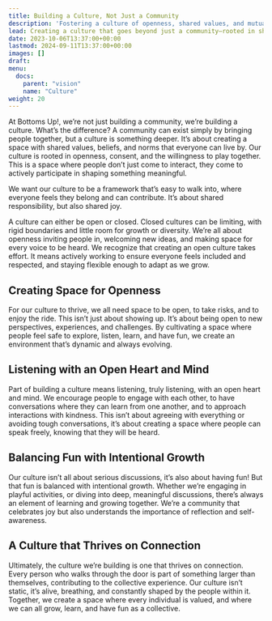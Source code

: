```yaml
---
title: Building a Culture, Not Just a Community
description: 'Fostering a culture of openness, shared values, and mutual respect.'
lead: Creating a culture that goes beyond just a community—rooted in shared values, openness, and intentional growth.
date: 2023-10-06T13:37:00+00:00
lastmod: 2024-09-11T13:37:00+00:00
images: []
draft:
menu: 
  docs:
    parent: "vision"
    name: "Culture"
weight: 20
---
```


At Bottoms Up!, we’re not just building a community, we’re building a culture. What’s the difference? A community can exist simply by bringing people together, but a culture is something deeper. It’s about creating a space with shared values, beliefs, and norms that everyone can live by. Our culture is rooted in openness, consent, and the willingness to play together. This is a space where people don’t just come to interact, they come to actively participate in shaping something meaningful.

 We want our culture to be a framework that’s easy to walk into, where everyone feels they belong and can contribute. It’s about shared responsibility, but also shared joy.

A culture can either be open or closed. Closed cultures can be limiting, with rigid boundaries and little room for growth or diversity. We’re all about openness inviting people in, welcoming new ideas, and making space for every voice to be heard. We recognize that creating an open culture takes effort. It means actively working to ensure everyone feels included and respected, and staying flexible enough to adapt as we grow. 

## Creating Space for Openness  
For our culture to thrive, we all need space to be open, to take risks, and to enjoy the ride. This isn’t just about showing up. It’s about being open to new perspectives, experiences, and challenges. By cultivating a space where people feel safe to explore, listen, learn, and have fun, we create an environment that’s dynamic and always evolving.

## Listening with an Open Heart and Mind  
Part of building a culture means listening, truly listening, with an open heart and mind. We encourage people to engage with each other, to have conversations where they can learn from one another, and to approach interactions with kindness. This isn’t about agreeing with everything or avoiding tough conversations, it’s about creating a space where people can speak freely, knowing that they will be heard.

## Balancing Fun with Intentional Growth  
Our culture isn’t all about serious discussions, it’s also about having fun! But that fun is balanced with intentional growth. Whether we’re engaging in playful activities, or diving into deep, meaningful discussions, there’s always an element of learning and growing together. We’re a community that celebrates joy but also understands the importance of reflection and self-awareness.

## A Culture that Thrives on Connection  
Ultimately, the culture we’re building is one that thrives on connection. Every person who walks through the door is part of something larger than themselves, contributing to the collective experience. Our culture isn’t static, it’s alive, breathing, and constantly shaped by the people within it. Together, we create a space where every individual is valued, and where we can all grow, learn, and have fun as a collective.

